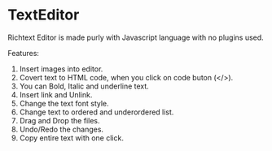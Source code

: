 # TextEditor

Richtext Editor is made purly with Javascript language with no plugins used.

Features:
1. Insert images into editor.
2. Covert text to HTML code, when you click on code buton (</>).
3. You can Bold, Italic and underline text.
4. Insert link and Unlink.
5. Change the text font style.
6. Change text to ordered and underordered list.
7. Drag and Drop the files.
8. Undo/Redo the changes.
9. Copy entire text with one click.

